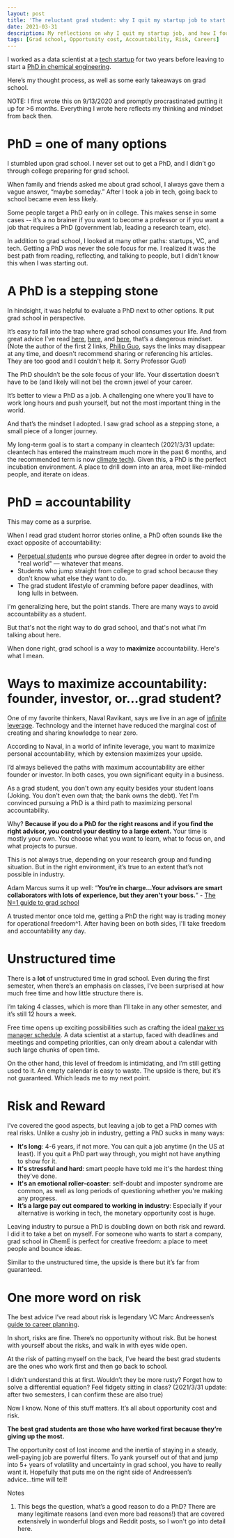```yaml
---
layout: post
title: 'The reluctant grad student: why I quit my startup job to start a PhD'
date: 2021-03-31
description: My reflections on why I quit my startup job, and how I found my way to grad school and a PhD program.
tags: [Grad school, Opportunity cost, Accountability, Risk, Careers]
---
```

I worked as a data scientist at a [tech startup](http://klaviyo.com/) for two years before leaving to start a [PhD in chemical engineering](https://www.cheme.columbia.edu/).

Here’s my thought process, as well as some early takeaways on grad school.

NOTE: I first wrote this on 9/13/2020 and promptly procrastinated putting it up for >6 months. Everything I wrote here reflects my thinking and mindset from back then.

# PhD = one of many options
I stumbled upon grad school. I never set out to get a PhD, and I didn’t go through college preparing for grad school.

When family and friends asked me about grad school, I always gave them a vague answer, “maybe someday.” After I took a job in tech, going back to school became even less likely.

Some people target a PhD early on in college. This makes sense in some cases -- it’s a no brainer if you want to become a professor or if you want a job that requires a PhD (government lab, leading a research team, etc).

In addition to grad school, I looked at many other paths: startups, VC, and tech. Getting a PhD was never the sole focus for me. I realized it was the best path from reading, reflecting, and talking to people, but I didn’t know this when I was starting out.

# A PhD is a stepping stone
In hindsight, it was helpful to evaluate a PhD next to other options. It put grad school in perspective.

It’s easy to fall into the trap where grad school consumes your life. And from great advice I’ve read [here](https://pg.ucsd.edu/early-stage-PhD-advice.htm), [here](https://pg.ucsd.edu/PhD-interview-eugene-wu-keith-winstein.htm), and [here](http://marcua.net/writing/gradschool-guide/), that’s a dangerous mindset. (Note the author of the first 2 links, [Philip Guo](https://pg.ucsd.edu/), says the links may disappear at any time, and doesn't recommend sharing or referencing his articles. They are too good and I couldn't help it. Sorry Professor Guo!)

The PhD shouldn’t be the sole focus of your life. Your dissertation doesn’t have to be (and likely will not be) the crown jewel of your career.

It’s better to view a PhD as a job. A challenging one where you’ll have to work long hours and push yourself, but not the most important thing in the world.

And that’s the mindset I adopted. I saw grad school as a stepping stone, a small piece of a longer journey.

My long-term goal is to start a company in cleantech (2021/3/31 update: cleantech has entered the mainstream much more in the past 6 months, and the recommended term is now [climate tech](https://climatetechvc.substack.com/p/-from-cleantech-to-climate-tech)). Given this, a PhD is the perfect incubation environment. A place to drill down into an area, meet like-minded people, and iterate on ideas.

# PhD = accountability
This may come as a surprise.

When I read grad student horror stories online, a PhD often sounds like the exact opposite of accountability:
- [Perpetual students](https://en.wikipedia.org/wiki/Perpetual_student) who pursue degree after degree in order to avoid the "real world" — whatever that means.
- Students who jump straight from college to grad school because they don't know what else they want to do.
- The grad student lifestyle of cramming before paper deadlines, with long lulls in between.

I'm generalizing here, but the point stands. There are many ways to avoid accountability as a student.

But that's not the right way to do grad school, and that's not what I'm talking about here.

When done right, grad school is a way to __maximize__ accountability. Here's what I mean.

# Ways to maximize accountability: founder, investor, or...grad student?
One of my favorite thinkers, Naval Ravikant, says we live in an age of [infinite leverage](https://twitter.com/naval/status/1002105652792066048). Technology and the internet have reduced the marginal cost of creating and sharing knowledge to near zero.

According to Naval, in a world of infinite leverage, you want to maximize personal accountability, which by extension maximizes your upside.

I’d always believed the paths with maximum accountability are either founder or investor. In both cases, you own significant equity in a business.

As a grad student, you don't own any equity besides your student loans (Joking. You don't even own that; the bank owns the debt). Yet I'm convinced pursuing a PhD is a third path to maximizing personal accountability.

Why? **Because if you do a PhD for the right reasons and if you find the right advisor, you control your destiny to a large extent.** Your time is mostly your own. You choose what you want to learn, what to focus on, and what projects to pursue.

This is not always true, depending on your research group and funding situation. But in the right environment, it’s true to an extent that’s not possible in industry.

Adam Marcus sums it up well: “__You’re in charge...Your advisors are smart collaborators with lots of experience, but they aren't your boss.__” - [The N=1 guide to grad school](http://marcua.net/writing/gradschool-guide/)

A trusted mentor once told me, getting a PhD the right way is trading money for operational freedom^1. After having been on both sides, I'll take freedom and accountability any day.

# Unstructured time
There is a __lot__ of unstructured time in grad school. Even during the first semester, when there’s an emphasis on classes, I’ve been surprised at how much free time and how little structure there is.

I’m taking 4 classes, which is more than I’ll take in any other semester, and it’s still 12 hours a week.

Free time opens up exciting possibilities such as crafting the ideal [maker vs manager schedule](http://www.paulgraham.com/makersschedule.html). A data scientist at a startup, faced with deadlines and meetings and competing priorities, can only dream about a calendar with such large chunks of open time.

On the other hand, this level of freedom is intimidating, and I’m still getting used to it. An empty calendar is easy to waste. The upside is there, but it’s not guaranteed. Which leads me to my next point.

# Risk and Reward
I’ve covered the good aspects, but leaving a job to get a PhD comes with real risks. Unlike a cushy job in industry, getting a PhD sucks in many ways:
- __It's long__: 4-6 years, if not more. You can quit a job anytime (in the US at least). If you quit a PhD part way through, you might not have anything to show for it.
- __It's stressful and hard__: smart people have told me it's the hardest thing they've done.
- __It's an emotional roller-coaster__: self-doubt and imposter syndrome are common, as well as long periods of questioning whether you're making any progress.
- __It’s a large pay cut compared to working in industry__: Especially if your alternative is working in tech, the monetary opportunity cost is huge.

Leaving industry to pursue a PhD is doubling down on both risk and reward. I did it to take a bet on myself. For someone who wants to start a company, grad school in ChemE is perfect for creative freedom: a place to meet people and bounce ideas.

Similar to the unstructured time, the upside is there but it’s far from guaranteed.

# One more word on risk
The best advice I’ve read about risk is legendary VC Marc Andreessen’s [guide to career planning](https://pmarchive.com/guide_to_career_planning_part1.html).

In short, risks are fine. There’s no opportunity without risk. But be honest with yourself about the risks, and walk in with eyes wide open.

At the risk of patting myself on the back, I’ve heard the best grad students are the ones who work first and then go back to school.

I didn’t understand this at first. Wouldn’t they be more rusty? Forget how to solve a differential equation? Feel fidgety sitting in class? (2021/3/31 update: after two semesters, I can confirm these are also true)

Now I know. None of this stuff matters. It’s all about opportunity cost and risk.

**The best grad students are those who have worked first because they’re giving up the most.**

The opportunity cost of lost income and the inertia of staying in a steady, well-paying job are powerful filters. To yank yourself out of that and jump into 5+ years of volatility and uncertainty in grad school, you have to really want it. Hopefully that puts me on the right side of Andreessen’s advice...time will tell!

Notes
1.  This begs the question, what’s a good reason to do a PhD? There are many legitimate reasons (and even more bad reasons!) that are covered extensively in wonderful blogs and Reddit posts, so I won't go into detail here.
